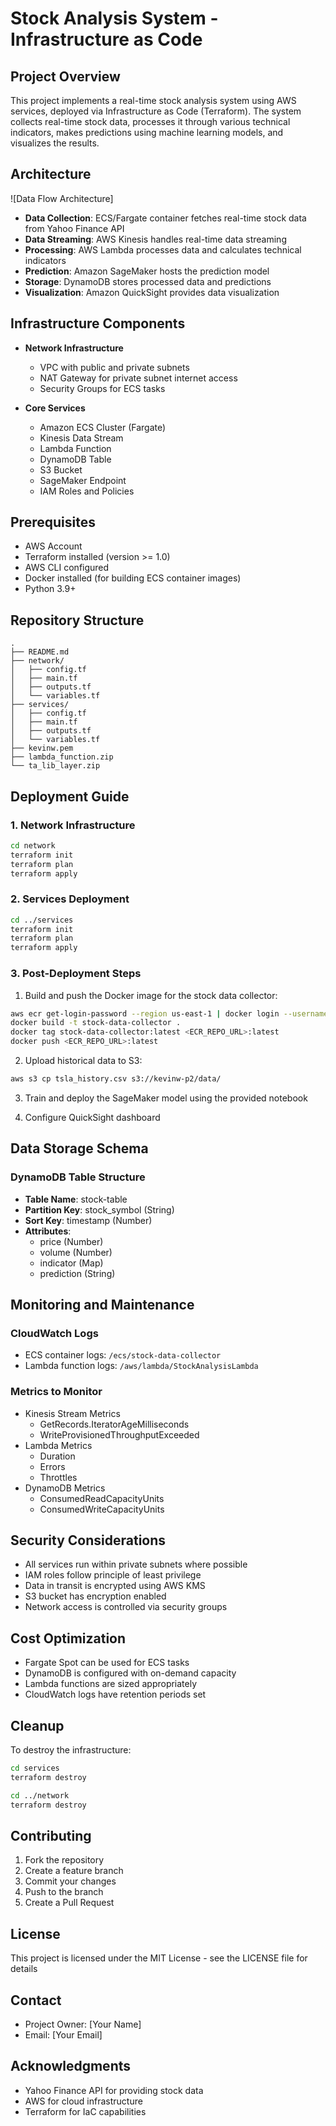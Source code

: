 # Stock Analysis System - Infrastructure as Code

## Project Overview
This project implements a real-time stock analysis system using AWS services, deployed via Infrastructure as Code (Terraform). The system collects real-time stock data, processes it through various technical indicators, makes predictions using machine learning models, and visualizes the results.

## Architecture
![Data Flow Architecture]
- **Data Collection**: ECS/Fargate container fetches real-time stock data from Yahoo Finance API
- **Data Streaming**: AWS Kinesis handles real-time data streaming
- **Processing**: AWS Lambda processes data and calculates technical indicators
- **Prediction**: Amazon SageMaker hosts the prediction model
- **Storage**: DynamoDB stores processed data and predictions
- **Visualization**: Amazon QuickSight provides data visualization

## Infrastructure Components
- **Network Infrastructure**
  - VPC with public and private subnets
  - NAT Gateway for private subnet internet access
  - Security Groups for ECS tasks
  
- **Core Services**
  - Amazon ECS Cluster (Fargate)
  - Kinesis Data Stream
  - Lambda Function
  - DynamoDB Table
  - S3 Bucket
  - SageMaker Endpoint
  - IAM Roles and Policies

## Prerequisites
- AWS Account
- Terraform installed (version >= 1.0)
- AWS CLI configured
- Docker installed (for building ECS container images)
- Python 3.9+

## Repository Structure
```
.
├── README.md
├── network/
│   ├── config.tf
│   ├── main.tf
│   ├── outputs.tf
│   └── variables.tf
├── services/
│   ├── config.tf
│   ├── main.tf
│   ├── outputs.tf
│   └── variables.tf
├── kevinw.pem
├── lambda_function.zip
└── ta_lib_layer.zip
```

## Deployment Guide

### 1. Network Infrastructure
```bash
cd network
terraform init
terraform plan
terraform apply
```

### 2. Services Deployment
```bash
cd ../services
terraform init
terraform plan
terraform apply
```

### 3. Post-Deployment Steps
1. Build and push the Docker image for the stock data collector:
```bash
aws ecr get-login-password --region us-east-1 | docker login --username AWS --password-stdin <ECR_REPO_URL>
docker build -t stock-data-collector .
docker tag stock-data-collector:latest <ECR_REPO_URL>:latest
docker push <ECR_REPO_URL>:latest
```

2. Upload historical data to S3:
```bash
aws s3 cp tsla_history.csv s3://kevinw-p2/data/
```

3. Train and deploy the SageMaker model using the provided notebook

4. Configure QuickSight dashboard

## Data Storage Schema

### DynamoDB Table Structure
- **Table Name**: stock-table
- **Partition Key**: stock_symbol (String)
- **Sort Key**: timestamp (Number)
- **Attributes**:
  - price (Number)
  - volume (Number)
  - indicator (Map)
  - prediction (String)

## Monitoring and Maintenance

### CloudWatch Logs
- ECS container logs: `/ecs/stock-data-collector`
- Lambda function logs: `/aws/lambda/StockAnalysisLambda`

### Metrics to Monitor
- Kinesis Stream Metrics
  - GetRecords.IteratorAgeMilliseconds
  - WriteProvisionedThroughputExceeded
- Lambda Metrics
  - Duration
  - Errors
  - Throttles
- DynamoDB Metrics
  - ConsumedReadCapacityUnits
  - ConsumedWriteCapacityUnits

## Security Considerations
- All services run within private subnets where possible
- IAM roles follow principle of least privilege
- Data in transit is encrypted using AWS KMS
- S3 bucket has encryption enabled
- Network access is controlled via security groups

## Cost Optimization
- Fargate Spot can be used for ECS tasks
- DynamoDB is configured with on-demand capacity
- Lambda functions are sized appropriately
- CloudWatch logs have retention periods set

## Cleanup
To destroy the infrastructure:
```bash
cd services
terraform destroy

cd ../network
terraform destroy
```

## Contributing
1. Fork the repository
2. Create a feature branch
3. Commit your changes
4. Push to the branch
5. Create a Pull Request

## License
This project is licensed under the MIT License - see the LICENSE file for details

## Contact
- Project Owner: [Your Name]
- Email: [Your Email]

## Acknowledgments
- Yahoo Finance API for providing stock data
- AWS for cloud infrastructure
- Terraform for IaC capabilities
